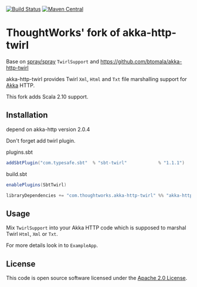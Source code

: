 [![Build Status](https://travis-ci.org/ThoughtWorksInc/akka-http-twirl.svg?branch=master)](https://travis-ci.org/ThoughtWorksInc/akka-http-twirl)
[![Maven Central](https://img.shields.io/maven-central/v/com.thoughtworks.akka-http-twirl/akka-http-twirl_2.11.svg)](https://maven-badges.herokuapp.com/maven-central/com.thoughtworks.akka-http-twirl/akka-http-twirl_2.11)

# ThoughtWorks' fork of akka-http-twirl

Base on [spray/spray](https://github.com/spray/spray/blob/master/spray-httpx/src/main/scala/spray/httpx/TwirlSupport.scala) `TwirlSupport` and https://github.com/btomala/akka-http-twirl

akka-http-twirl provides Twirl `Xml`, `Html` and `Txt` file marshalling support for [Akka](akka.io) HTTP.

This fork adds Scala 2.10 support.

## Installation

depend on akka-http version 2.0.4

Don't forget add twirl plugin.

plugins.sbt
```scala
addSbtPlugin("com.typesafe.sbt"  % "sbt-twirl"            % "1.1.1")
```

build.sbt
``` sbt
enablePlugins(SbtTwirl)

libraryDependencies += "com.thoughtworks.akka-http-twirl" %% "akka-http-twirl" % "latest.release"
```

## Usage

Mix `TwirlSupport` into your Akka HTTP code which is supposed to marshal Twirl `Html`, `Xml` or `Txt`.

For more details look in to `ExampleApp`.

## License ##

This code is open source software licensed under the [Apache 2.0 License]("http://www.apache.org/licenses/LICENSE-2.0.html").
